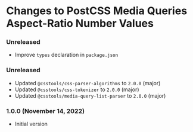 # Changes to PostCSS Media Queries Aspect-Ratio Number Values

### Unreleased

- Improve `types` declaration in `package.json`

### Unreleased

- Updated `@csstools/css-parser-algorithms` to `2.0.0` (major)
- Updated `@csstools/css-tokenizer` to `2.0.0` (major)
- Updated `@csstools/media-query-list-parser` to `2.0.0` (major)

### 1.0.0 (November 14, 2022)

- Initial version
